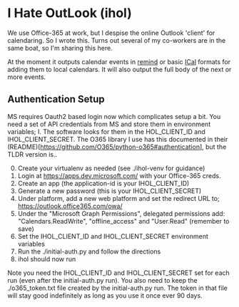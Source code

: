 # I Hate OutLook (ihol)

We use Office-365 at work, but I despise the online Outlook 'client' for
calendaring. So I wrote this. Turns out several of my co-workers are in the
same boat, so I'm sharing this here.

At the moment it outputs calendar events in
[remind](http://www.roaringpenguin.com/products/remind/) or basic
[ICal](https://pypi.python.org/pypi/icalendar) formats for adding them to local
calendars. It will also output the full body of the next or more events.


## Authentication Setup

MS requires Oauth2 based login now which complicates setup a bit. You need a
set of API credentials from MS and store them in environment variables;
I. The software looks for them in the HOL_CLIENT_ID and IHOL_CLIENT_SECRET. The O365 library I use has this documented in their (README)[https://github.com/O365/python-o365#authentication], but the TLDR version is..

0. Create your virtualenv as needed (see ./ihol-venv for guidance)
1. Login at https://apps.dev.microsoft.com/ with your Office-365 creds.
2. Create an app (the application-id is your IHOL_CLIENT_ID)
3. Generate a new password (this is your IHOL_CLIENT_SECRET)
4. Under platform, add a new web platform and set the redirect URL to;
    https://outlook.office365.com/owa/
5. Under the "Microsoft Graph Permissions", delegated permissions add:
    "Calendars.ReadWrite", "offline_access" and "User.Read"
(remember to save)
6. Set the IHOL_CLIENT_ID and IHOL_CLIENT_SECRET environment variables
7. Run the ./initial-auth.py and follow the directions
8. ihol should now run

Note you need the IHOL_CLIENT_ID and IHOL_CLIENT_SECRET set for each run (even
after the initial-auth.py run). You also need to keep the ./o365_token.txt file
created by the initial-auth.py run. The token in that file will stay good
indefinitely as long as you use it once ever 90 days.
